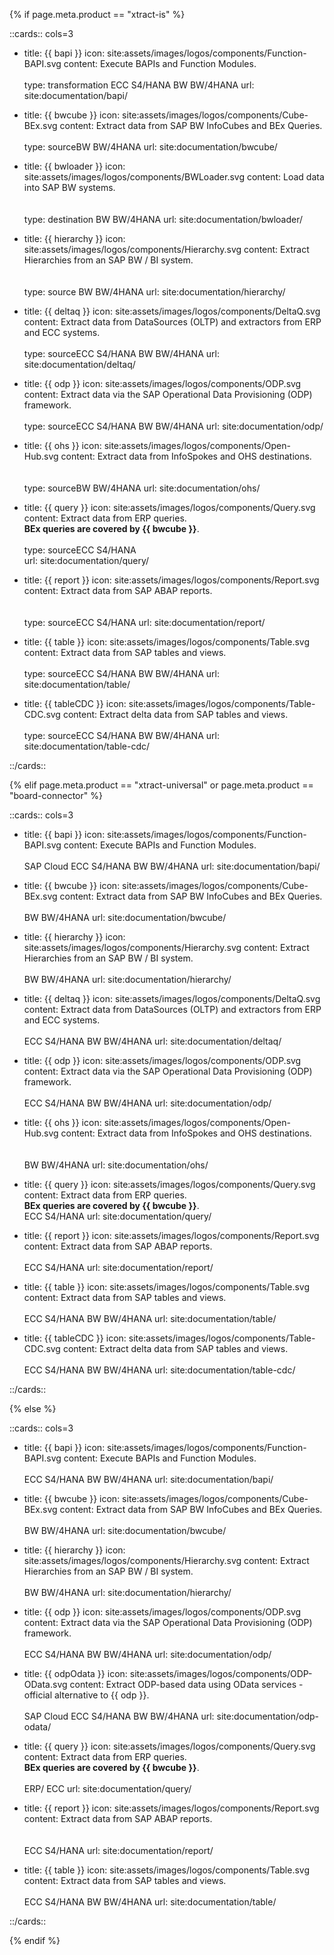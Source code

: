{% if page.meta.product == "xtract-is" %}

::cards:: cols=3

- title: {{ bapi }}
  icon: site:assets/images/logos/components/Function-BAPI.svg
  content: Execute BAPIs and Function Modules. <br> <br> <span class="keyword">type&#58; transformation</span> <span class="keyword">ECC</span> <span class="keyword">S4/HANA</span> <span class="keyword">BW</span> <span class="keyword">BW/4HANA</span>
  url: site:documentation/bapi/
  
- title: {{ bwcube }}
  icon: site:assets/images/logos/components/Cube-BEx.svg
  content: Extract data from SAP BW InfoCubes and BEx Queries.<br> <br><span class="keyword">type&#58; source</span><span class="keyword">BW</span> <span class="keyword">BW/4HANA</span> 
  url: site:documentation/bwcube/
  
- title: {{ bwloader }}
  icon: site:assets/images/logos/components/BWLoader.svg
  content: Load data into SAP BW systems. <br> <br> <br> <span class="keyword">type&#58; destination</span> <span class="keyword">BW</span> <span class="keyword">BW/4HANA</span>
  url: site:documentation/bwloader/

- title: {{ hierarchy }}
  icon: site:assets/images/logos/components/Hierarchy.svg
  content: Extract Hierarchies from an SAP BW / BI system. <br> <br> <br> <span class="keyword">type&#58; source</span> <span class="keyword">BW</span> <span class="keyword">BW/4HANA</span>
  url: site:documentation/hierarchy/
  
- title: {{ deltaq }}
  icon: site:assets/images/logos/components/DeltaQ.svg
  content: Extract data from DataSources (OLTP) and extractors from ERP and ECC systems.<br><br><span class="keyword">type&#58; source</span><span class="keyword">ECC</span> <span class="keyword">S4/HANA</span> <span class="keyword">BW</span> <span class="keyword">BW/4HANA</span> 
  url: site:documentation/deltaq/

- title: {{ odp }}
  icon: site:assets/images/logos/components/ODP.svg
  content: Extract data via the SAP Operational Data Provisioning (ODP) framework.<br> <br> <span class="keyword">type&#58; source</span><span class="keyword">ECC</span> <span class="keyword">S4/HANA</span> <span class="keyword">BW</span> <span class="keyword">BW/4HANA</span>
  url: site:documentation/odp/
  
- title: {{ ohs }}
  icon: site:assets/images/logos/components/Open-Hub.svg
  content: Extract data from InfoSpokes and OHS destinations.<br> <br> <br><span class="keyword">type&#58; source</span><span class="keyword">BW</span> <span class="keyword">BW/4HANA</span> 
  url: site:documentation/ohs/
  
- title: {{ query }}
  icon: site:assets/images/logos/components/Query.svg
  content: Extract data from ERP queries. <br>**BEx queries are covered by {{ bwcube }}**.<br> <br><span class="keyword">type&#58; source</span><span class="keyword">ECC</span> <span class="keyword">S4/HANA</span>  
  url: site:documentation/query/

- title: {{ report }}
  icon: site:assets/images/logos/components/Report.svg
  content: Extract data from SAP ABAP reports.<br> <br> <br><span class="keyword">type&#58; source</span><span class="keyword">ECC</span> <span class="keyword">S4/HANA</span> 
  url: site:documentation/report/
  
- title: {{ table }}
  icon: site:assets/images/logos/components/Table.svg
  content: Extract data from SAP tables and views. <br> <br><span class="keyword">type&#58; source</span><span class="keyword">ECC</span> <span class="keyword">S4/HANA</span> <span class="keyword">BW</span> <span class="keyword">BW/4HANA</span> 
  url: site:documentation/table/

- title: {{ tableCDC }}
  icon: site:assets/images/logos/components/Table-CDC.svg
  content:  Extract delta data from SAP tables and views.<br> <br> <span class="keyword">type&#58; source</span><span class="keyword">ECC</span> <span class="keyword">S4/HANA</span> <span class="keyword">BW</span> <span class="keyword">BW/4HANA</span>
  url: site:documentation/table-cdc/

::/cards::

{% elif page.meta.product == "xtract-universal" or page.meta.product == "board-connector" %}

::cards:: cols=3

- title: {{ bapi }}
  icon: site:assets/images/logos/components/Function-BAPI.svg
  content: Execute BAPIs and Function Modules. <br> <br> <span class="keyword">SAP Cloud</span> <span class="keyword">ECC</span> <span class="keyword">S4/HANA</span> <span class="keyword">BW</span> <span class="keyword">BW/4HANA</span>
  url: site:documentation/bapi/
  
- title: {{ bwcube }}
  icon: site:assets/images/logos/components/Cube-BEx.svg
  content: Extract data from SAP BW InfoCubes and BEx Queries. <br> <br><span class="keyword">BW</span> <span class="keyword">BW/4HANA</span>
  url: site:documentation/bwcube/

- title: {{ hierarchy }}
  icon: site:assets/images/logos/components/Hierarchy.svg
  content: Extract Hierarchies from an SAP BW / BI system. <br> <br> <span class="keyword">BW</span> <span class="keyword">BW/4HANA</span>
  url: site:documentation/hierarchy/
  
- title: {{ deltaq }}
  icon: site:assets/images/logos/components/DeltaQ.svg
  content: Extract data from DataSources (OLTP) and extractors from ERP and ECC systems. <br> <br><span class="keyword">ECC</span> <span class="keyword">S4/HANA</span> <span class="keyword">BW</span> <span class="keyword">BW/4HANA</span>
  url: site:documentation/deltaq/

- title: {{ odp }}
  icon: site:assets/images/logos/components/ODP.svg
  content: Extract data via the SAP Operational Data Provisioning (ODP) framework. <br> <br> <span class="keyword">ECC</span> <span class="keyword">S4/HANA</span> <span class="keyword">BW</span> <span class="keyword">BW/4HANA</span>
  url: site:documentation/odp/
  
- title: {{ ohs }}
  icon: site:assets/images/logos/components/Open-Hub.svg
  content: Extract data from InfoSpokes and OHS destinations. <br> <br> <br><span class="keyword">BW</span> <span class="keyword">BW/4HANA</span>
  url: site:documentation/ohs/
  
- title: {{ query }}
  icon: site:assets/images/logos/components/Query.svg
  content: Extract data from ERP queries. <br>**BEx queries are covered by {{ bwcube }}**. <br>  <span class="keyword">ECC</span> <span class="keyword">S4/HANA</span>
  url: site:documentation/query/

- title: {{ report }}
  icon: site:assets/images/logos/components/Report.svg
  content: Extract data from SAP ABAP reports. <br> <br> <span class="keyword">ECC</span> <span class="keyword">S4/HANA</span> 
  url: site:documentation/report/
  
- title: {{ table }}
  icon: site:assets/images/logos/components/Table.svg
  content: Extract data from SAP tables and views. <br> <br> <span class="keyword">ECC</span> <span class="keyword">S4/HANA</span> <span class="keyword">BW</span> <span class="keyword">BW/4HANA</span>
  url: site:documentation/table/

- title: {{ tableCDC }}
  icon: site:assets/images/logos/components/Table-CDC.svg
  content:  Extract delta data from SAP tables and views. <br> <br> <span class="keyword">ECC</span> <span class="keyword">S4/HANA</span> <span class="keyword">BW</span> <span class="keyword">BW/4HANA</span>
  url: site:documentation/table-cdc/

::/cards::

{% else %}

::cards:: cols=3

- title: {{ bapi }}
  icon: site:assets/images/logos/components/Function-BAPI.svg
  content: Execute BAPIs and Function Modules. <br> <br> <span class="keyword">ECC</span> <span class="keyword">S4/HANA</span> <span class="keyword">BW</span> <span class="keyword">BW/4HANA</span>
  url: site:documentation/bapi/
  
- title: {{ bwcube }}
  icon: site:assets/images/logos/components/Cube-BEx.svg
  content: Extract data from SAP BW InfoCubes and BEx Queries. <br> <br><span class="keyword">BW</span> <span class="keyword">BW/4HANA</span>
  url: site:documentation/bwcube/

- title: {{ hierarchy }}
  icon: site:assets/images/logos/components/Hierarchy.svg
  content: Extract Hierarchies from an SAP BW / BI system. <br> <br> <span class="keyword">BW</span> <span class="keyword">BW/4HANA</span>
  url: site:documentation/hierarchy/

- title: {{ odp }}
  icon: site:assets/images/logos/components/ODP.svg
  content: Extract data via the SAP Operational Data Provisioning (ODP) framework. <br> <br><span class="keyword">ECC</span> <span class="keyword">S4/HANA</span> <span class="keyword">BW</span> <span class="keyword">BW/4HANA</span>
  url: site:documentation/odp/
  
- title: {{ odpOdata }}
  icon: site:assets/images/logos/components/ODP-OData.svg
  content: Extract ODP-based data using OData services - official alternative to {{ odp }}. <br> <br><span class="keyword">SAP Cloud</span> <span class="keyword">ECC</span> <span class="keyword">S4/HANA</span> <span class="keyword">BW</span> <span class="keyword">BW/4HANA</span>
  url: site:documentation/odp-odata/

- title: {{ query }}
  icon: site:assets/images/logos/components/Query.svg
  content: Extract data from ERP queries. <br>**BEx queries are covered by {{ bwcube }}**. <br> <br> <span class="keyword">ERP/ ECC</span>
  url: site:documentation/query/

- title: {{ report }}
  icon: site:assets/images/logos/components/Report.svg
  content: Extract data from SAP ABAP reports. <br> <br> <br> <span class="keyword">ECC</span> <span class="keyword">S4/HANA</span> 
  url: site:documentation/report/
  
- title: {{ table }}
  icon: site:assets/images/logos/components/Table.svg
  content: Extract data from SAP tables and views. <br> <br> <span class="keyword">ECC</span> <span class="keyword">S4/HANA</span> <span class="keyword">BW</span> <span class="keyword">BW/4HANA</span>
  url: site:documentation/table/

::/cards::

{% endif %}